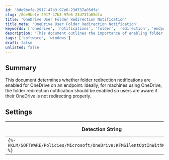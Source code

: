 ```yaml
---
id: '8de9befe-2917-47b3-97e6-23d737a05dfa'
slug: /8de9befe-2917-47b3-97e6-23d737a05dfa
title: 'OneDrive User Folder Redirection Notification'
title_meta: 'OneDrive User Folder Redirection Notification'
keywords: ['onedrive', 'notifications', 'folder', 'redirection', 'endpoint']
description: 'This document outlines the importance of enabling folder redirection notifications for OneDrive on endpoints, ensuring users are aware of any issues with their OneDrive not redirecting properly. It includes detection settings and applicable operating systems.'
tags: ['software', 'windows']
draft: false
unlisted: false
---
```


## Summary

This document determines whether folder redirection notifications are enabled for OneDrive on an endpoint. Ideally, for machines using OneDrive, the folder redirection notification should be enabled so users are aware if their OneDrive is not redirecting properly.

## Settings

| Detection String                                      | Comparator | Result | Applicable OS |
|------------------------------------------------------|------------|--------|----------------|
| `{%-HKLM/SOFTWARE/Policies/Microsoft/OneDrive:KFMSilentOptInWithNotification-%}` | Equals     | 1      | Windows OS     |

